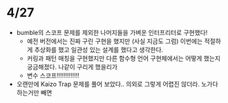 # 4/27

- bumble의 스코프 문제를 제외한 나머지들을 가벼운 인터프리터로 구현했다!
  - 예전 버전에서는 진짜 구린 구현을 했지만 (사실 지금도 그럼) 이번에는 적절하게 추상화를 했고 일관성 있는 설계를 했다고 생각한다.
  - 커링과 패턴 매칭을 구현했지만 다른 함수형 언어 구현체에서는 어떻게 했는지 궁금해졌다. 나같이 구리게 했을리가
  - 변수 스코프!!!!!!!!!!!!!
- 오랜만에 Kaizo Trap 문제를 풀어 보았다.. 의외로 그렇게 어렵진 않더라. 노가다 하는거만 빼면
